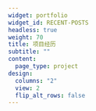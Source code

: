 ```yaml
---
widget: portfolio
widget_id: RECENT-POSTS
headless: true
weight: 70
title: 项目经历
subtitle: ""
content:
  page_type: project
design:
  columns: "2"
  view: 2
  flip_alt_rows: false
---
```

